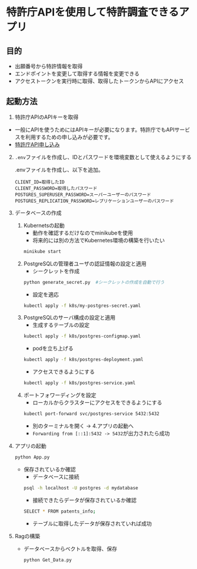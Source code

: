 # 特許庁APIを使用して特許調査できるアプリ

## 目的

- 出願番号から特許情報を取得
- エンドポイントを変更して取得する情報を変更できる
- アクセストークンを実行時に取得、取得したトークンからAPIにアクセス

## 起動方法

1. 特許庁APIのAPIキーを取得

- 一般にAPIを使うためにはAPIキーが必要になります。特許庁でもAPIサービスを利用するための申し込みが必要です。
- [特許庁API申し込み](https://www.jpo.go.jp/system/laws/sesaku/data/api-provision.html)

2. `.env`ファイルを作成し、IDとパスワードを環境変数として使えるようにする

    .envファイルを作成し、以下を追加。

    ```.env
    CLIENT_ID=取得したID
    CLIENT_PASSWORD=取得したパスワード
    POSTGRES_SUPERUSER_PASSWORD=スーパーユーザーのパスワード
    POSTGRES_REPLICATION_PASSWORD=レプリケーションユーザーのパスワード
    ```

3. データベースの作成
    1. Kubernetsの起動
        - 動作を確認するだけなのでminikubeを使用
        - 将来的には別の方法でKubernetes環境の構築を行いたい
        ```bash
        minikube start
        ````
    2. PostgreSQLの管理者ユーザの認証情報の設定と適用
        - シークレットを作成
        ```bash
        python generate_secret.py  #シークレットの作成を自動で行う
        ```
        - 設定を適応
        ```bash
        kubectl apply -f k8s/my-postgres-secret.yaml
        ```
    3. PostgreSQLのサーバ構成の設定と適用
        - 生成するテーブルの設定
        ```bash
        kubectl apply -f k8s/postgres-configmap.yaml
        ```
        - podを立ち上げる
        ```bash
        kubectl apply -f k8s/postgres-deployment.yaml
        ```
        - アクセスできるようにする
        ```bash
        kubectl apply -f k8s/postgres-service.yaml
        ```
    4. ポートフォワーディングを設定
        - ローカルからクラスターにアクセスをできるようにする
        ```bash
        kubectl port-forward svc/postgres-service 5432:5432
        ```
        - 別のターミナルを開く -> 4.アプリの起動へ
        - `Forwarding from [::1]:5432 -> 5432`が出力されたら成功

4. アプリの起動
    ```bash
    python App.py
    ```

    - 保存されているか確認
        - データベースに接続
        ```bash
        psql -h localhost -U postgres -d mydatabase
        ```
        - 接続できたらデータが保存されているか確認
        ```bash
        SELECT * FROM patents_info;
        ```
        - テーブルに取得したデータが保存されていれば成功

5. Ragの構築
    - データベースからベクトルを取得、保存
        ```bash
        python Get_Data.py
        ```